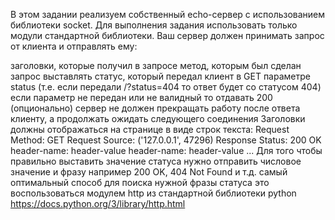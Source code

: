 В этом задании реализуем собственный echo-сервер с использованием библиотеки socket. Для выполнения задания использовать
только модули стандартной библиотеки. Ваш сервер должен принимать запрос от клиента и отправлять ему:

заголовки, которые получил в запросе метод, которым был сделан запрос выставлять статус, который передал клиент в GET
параметре status (т.е. если передали /?status=404 то ответ будет со статусом 404) если параметр не передан или не
валидный то отдавать 200
(опционально) сервер не должен прекращать работу после ответа клиенту, а продолжать ожидать следующего соединения
Заголовки должны отображаться на странице в виде строк текста: Request Method: GET Request Source: ('127.0.0.1', 47296)
Response Status: 200 OK header-name: header-value header-name: header-value ... Для того чтобы правильно выставить
значение статуса нужно отправить числовое значение и фразу например 200 OK, 404 Not Found и т.д. самый оптимальный
способ для поиска нужной фразы статуса это воспользоваться модулем http из стандартной библиотеки
python https://docs.python.org/3/library/http.html